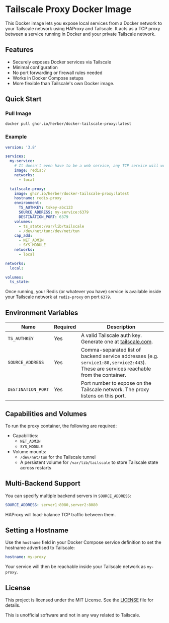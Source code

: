 # Tailscale Proxy Docker Image

This Docker image lets you expose local services from a Docker network to your Tailscale network using HAProxy and Tailscale. It acts as a TCP proxy between a service running in Docker and your private Tailscale network.

## Features

* Securely exposes Docker services via Tailscale
* Minimal configuration
* No port forwarding or firewall rules needed
* Works in Docker Compose setups
* More flexible than Tailscale's own Docker image.

## Quick Start

### Pull Image

```bash
docker pull ghcr.io/herber/docker-tailscale-proxy:latest
```

### Example

```yaml
version: '3.8'

services:
  my-service:
    # It doesn't even have to be a web service, any TCP service will work :)
    image: redis:7 
    networks:
      - local

  tailscale-proxy:
    image: ghcr.io/herber/docker-tailscale-proxy:latest
    hostname: redis-proxy
    environment:
      TS_AUTHKEY: tskey-abc123
      SOURCE_ADDRESS: my-service:6379
      DESTINATION_PORT: 6379
    volumes:
      - ts_state:/var/lib/tailscale
      - /dev/net/tun:/dev/net/tun
    cap_add:
      - NET_ADMIN
      - SYS_MODULE
    networks:
      - local

networks:
  local:

volumes:
  ts_state:
```

Once running, your Redis (or whatever you have) service is available inside your Tailscale network at `redis-proxy` on port `6379`.

## Environment Variables

| Name               | Required | Description                                                                                                                           |
| ------------------ | -------- | ------------------------------------------------------------------------------------------------------------------------------------- |
| `TS_AUTHKEY`       | Yes      | A valid Tailscale auth key. Generate one at [tailscale.com](https://login.tailscale.com/admin/settings/authkeys).                     |
| `SOURCE_ADDRESS`   | Yes      | Comma-separated list of backend service addresses (e.g. `service1:80,service2:443`). These are services reachable from the container. |
| `DESTINATION_PORT` | Yes      | Port number to expose on the Tailscale network. The proxy listens on this port.                                                       |

## Capabilities and Volumes

To run the proxy container, the following are required:

* Capabilities:
  * `NET_ADMIN`
  * `SYS_MODULE`
* Volume mounts:
  * `/dev/net/tun` for the Tailscale tunnel
  * A persistent volume for `/var/lib/tailscale` to store Tailscale state across restarts

## Multi-Backend Support

You can specify multiple backend servers in `SOURCE_ADDRESS`:

```yaml
SOURCE_ADDRESS: server1:8080,server2:8080
```

HAProxy will load-balance TCP traffic between them.

## Setting a Hostname

Use the `hostname` field in your Docker Compose service definition to set the hostname advertised to Tailscale:

```yaml
hostname: my-proxy
```

Your service will then be reachable inside your Tailscale network as `my-proxy`.

## License

This project is licensed under the MIT License. See the [LICENSE](LICENSE) file for details.

This is unofficial software and not in any way related to Tailscale.
